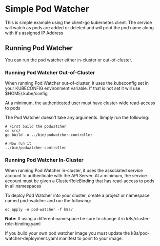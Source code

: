 # Simple Pod Watcher
This is simple example using the client-go kubernetes client.  The service will watch as pods are added or deleted and will print the pod name along with it's assigned IP Address

## Running Pod Watcher
You can run the pod watcher either in-cluster or out-of-cluster.

### Running Pod Watcher Out-of-Cluster
When running Pod Watcher out-of-cluster, it uses the kubeconfig set in your KUBECONFIG environment variable.  If that is not set it will use $HOME/.kube/config

At a minimum, the authenticated user must have cluster-wide read-access to pods

The Pod Watcher doesn't take any arguments.  Simply run the following:

```
# First build the podwatcher
cd src/
go build -o ../bin/podwatcher-controller

# Now run it
../bin/podwatcher-controller
```

### Running Pod Watcher In-Cluster
When running Pod Watcher in-cluster, it uses the associated service account to authenticate with the API Server.  At a minimum, the service account must be given a ClusterRoleBinding that has read-access to pods in all namespaces

To deploy Pod Watcher into your cluster, create a project or namespace named pod-watcher and run the following:
```
oc apply -n pod-watcher -f k8s/
```
**Note:** 
If using a different namespace be sure to change it in k8s/cluster-role-binding.yaml

If you build your own pod watcher image you must update the k8s/pod-watcher-deployment.yaml manifest to point to your image.
